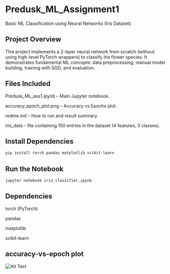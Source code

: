 # Predusk_ML_Assignment1
Basic ML Classification using Neural Networks (Iris Dataset)

## Project Overview
This project implements a 2-layer neural network from scratch (without using high-level PyTorch wrappers) to classify Iris flower species. It demonstrates fundamental ML concepts: data preprocessing, manual model building, training with SGD, and evaluation.

## Files Included

Predusk_ML_ass1.ipynb – Main Jupyter notebook.

accuracy_epoch_plot.png – Accuracy vs Epochs plot.

redme.md – How to run and result summary.

iris_data - file containing 150 entries in the dataset (4 features, 3 classes).

## Install Dependencies

```bash
pip install torch pandas matplotlib scikit-learn
```
## Run the Notebook
```bash
jupyter notebook iris_classifier.ipynb
```
## Dependencies
torch (PyTorch)

pandas

matplotlib

scikit-learn

## accuracy-vs-epoch plot
![Alt Text](path/to/image.png)












